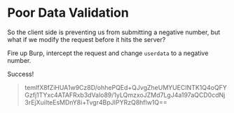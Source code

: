 # Poor Data Validation

So the client side is preventing us from submitting a negative number, but what if 
we modify the request before it hits the server?

Fire up Burp, intercept the request and change `userdata` to a negative number.

Success!

> temlfX8fZiHUA1w9Cz8D/ohhePQEd+QJvgZheUMYUECINTK1Q4oQFYGzfj1TYxc4ATAFRxb3dValo89/1yLQmzxoJZMd7LgJ4a197aQCD0cdNj3rEjXuiIteEsMDnY8i+Tvgr4BpJIPYRzQ8hflw1Q==
